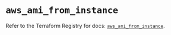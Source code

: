 # `aws_ami_from_instance`

Refer to the Terraform Registry for docs: [`aws_ami_from_instance`](https://registry.terraform.io/providers/hashicorp/aws/5.86.0/docs/resources/ami_from_instance).
